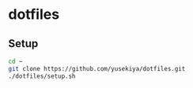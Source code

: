 # dotfiles
## Setup
```bash
cd ~
git clone https://github.com/yusekiya/dotfiles.git
./dotfiles/setup.sh
```
